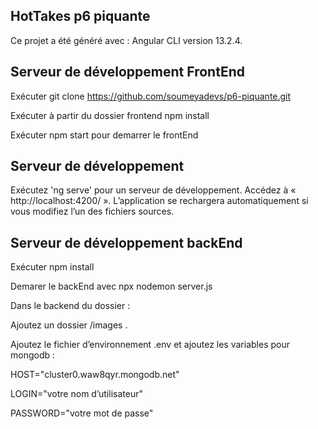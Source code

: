 HotTakes p6 piquante 
---------------------
Ce projet a été généré avec : Angular CLI version 13.2.4. 

 
Serveur de développement FrontEnd 
----------------------------------

Exécuter git clone https://github.com/soumeyadevs/p6-piquante.git 

Exécuter à partir du dossier frontend npm install 

Exécuter npm start pour demarrer le frontEnd  
 

Serveur de développement 
-------------------------

Exécutez 'ng serve' pour un serveur de développement. Accédez à « http://localhost:4200/ ». L’application se rechargera automatiquement si vous modifiez l’un des fichiers sources. 


Serveur de développement backEnd 
--------------------------------

Exécuter npm install   

Demarer le backEnd avec npx nodemon server.js 

Dans le backend du dossier : 

Ajoutez un dossier /images . 



Ajoutez le fichier d’environnement .env et ajoutez les variables pour mongodb : 

HOST="cluster0.waw8qyr.mongodb.net" 

LOGIN="votre nom d’utilisateur" 

PASSWORD="votre mot de passe" 
